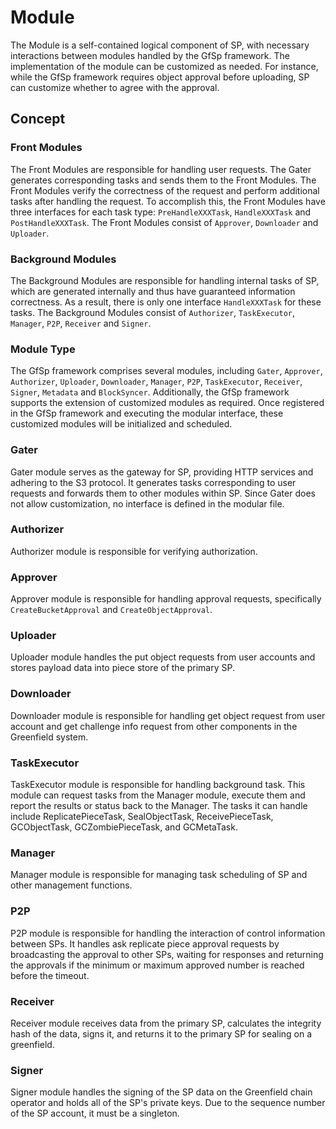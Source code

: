# Module

The Module is a self-contained logical component of SP, with necessary interactions between modules handled by the GfSp
framework. The implementation of the module can be customized as needed. For instance, while the GfSp framework requires
object approval before uploading, SP can customize whether to agree with the approval.

## Concept

### Front Modules

The Front Modules are responsible for handling user requests. The Gater generates corresponding tasks and sends them to
the Front Modules. The Front Modules verify the correctness of the request and perform additional tasks after handling
the request. To accomplish this, the Front Modules have three interfaces for each task type: `PreHandleXXXTask`,
`HandleXXXTask` and `PostHandleXXXTask`. The Front Modules consist of `Approver`, `Downloader` and `Uploader`.

### Background Modules

The Background Modules are responsible for handling internal tasks of SP, which are generated internally and thus have
guaranteed information correctness. As a result, there is only one interface `HandleXXXTask` for these tasks. The Background
Modules consist of `Authorizer`, `TaskExecutor`, `Manager`, `P2P`, `Receiver` and `Signer`.

### Module Type

The GfSp framework comprises several modules, including `Gater`, `Approver`, `Authorizer`, `Uploader`, `Downloader`,
`Manager`, `P2P`, `TaskExecutor`, `Receiver`, `Signer`, `Metadata` and `BlockSyncer`. Additionally, the GfSp framework
supports the extension of customized modules as required. Once registered in the GfSp framework and executing the
modular interface, these customized modules will be initialized and scheduled.

### Gater

Gater module serves as the gateway for SP, providing HTTP services and adhering to the S3 protocol. It generates tasks
corresponding to user requests and forwards them to other modules within SP. Since Gater does not allow customization,
no interface is defined in the modular file.

### Authorizer

Authorizer module is responsible for verifying authorization.

### Approver

Approver module is responsible for handling approval requests, specifically `CreateBucketApproval` and `CreateObjectApproval`.

### Uploader

Uploader module handles the put object requests from user accounts and stores payload data into piece store of the primary SP.

### Downloader

Downloader module is responsible for handling get object request from user account and get challenge info request from
other components in the Greenfield system.

### TaskExecutor

TaskExecutor module is responsible for handling background task. This module can request tasks from the Manager module,
execute them and report the results or status back to the Manager. The tasks it can handle include ReplicatePieceTask,
SealObjectTask, ReceivePieceTask, GCObjectTask, GCZombiePieceTask, and GCMetaTask.

### Manager

Manager module is responsible for managing task scheduling of SP and other management functions.

### P2P

P2P module is responsible for handling the interaction of control information between SPs. It handles ask replicate piece 
approval requests by broadcasting the approval to other SPs, waiting for responses and returning the approvals if the 
minimum or maximum approved number is reached before the timeout.

### Receiver

Receiver module receives data from the primary SP, calculates the integrity hash of the data, signs it, and returns it
to the primary SP for sealing on a greenfield.

### Signer

Signer module handles the signing of the SP data on the Greenfield chain operator and holds all of the SP's private keys.
Due to the sequence number of the SP account, it must be a singleton.
